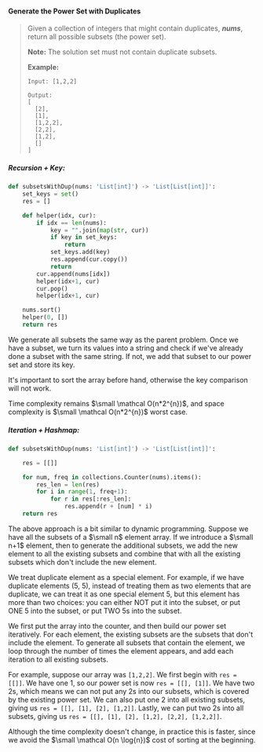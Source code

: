 #### Generate the Power Set with Duplicates

> Given a collection of integers that might contain duplicates, _**nums**_, return all possible subsets \(the power set\).
>
> **Note:** The solution set must not contain duplicate subsets.
>
> **Example:**
>
> ```
> Input: [1,2,2]
>
> Output:
> [
>   [2],
>   [1],
>   [1,2,2],
>   [2,2],
>   [1,2],
>   []
> ]
> ```

##### Recursion + Key:

```py
def subsetsWithDup(nums: 'List[int]') -> 'List[List[int]]':
    set_keys = set()
    res = []

    def helper(idx, cur):
        if idx == len(nums):
            key = "".join(map(str, cur))
            if key in set_keys:
                return
            set_keys.add(key)
            res.append(cur.copy())
            return
        cur.append(nums[idx])
        helper(idx+1, cur)
        cur.pop()
        helper(idx+1, cur)

    nums.sort()
    helper(0, [])
    return res
```

We generate all subsets the same way as the parent problem. Once we have a subset, we turn its values into a string and check if we've already done a subset with the same string. If not, we add that subset to our power set and store its key.

It's important to sort the array before hand, otherwise the key comparison will not work.

Time complexity remains $\small \mathcal O(n*2^{n})$, and space complexity is $\small \mathcal O(n*2^{n})$ worst case.

##### Iteration + Hashmap:

```py
def subsetsWithDup(nums: 'List[int]') -> 'List[List[int]]':

    res = [[]]

    for num, freq in collections.Counter(nums).items():
        res_len = len(res)
        for i in range(1, freq+1):
            for r in res[:res_len]:
                res.append(r + [num] * i)
    return res
```

The above approach is a bit similar to dynamic programming. Suppose we have all the subsets of a $\small n$ element array. If we introduce a $\small n+1$ element, then to generate the additional subsets, we add the new element to all the existing subsets and combine that with all the existing subsets which don't include the new element.

We treat duplicate element as a special element. For example, if we have duplicate elements \(5, 5\), instead of treating them as two elements that are duplicate, we can treat it as one special element 5, but this element has more than two choices: you can either NOT put it into the subset, or put ONE 5 into the subset, or put TWO 5s into the subset.

We first put the array into the counter, and then build our power set iteratively. For each element, the existing subsets are the subsets that don't include the element. To generate all subsets that contain the element, we loop through the number of times the element appears, and add each iteration to all existing subsets.

For example, suppose our array was `[1,2,2]`. We first begin with `res = [[]]`. We have one 1, so our power set is now `res = [[], [1]]`. We have two 2s, which means we can not put any 2s into our subsets, which is covered by the existing power set. We can also put one 2 into all existing subsets, giving us `res = [[], [1], [2], [1,2]]`. Lastly, we can put two 2s into all subsets, giving us `res = [[], [1], [2], [1,2], [2,2], [1,2,2]]`.

Although the time complexity doesn't change, in practice this is faster, since we avoid the $\small \mathcal O(n \log{n})$ cost of sorting at the beginning.

